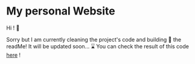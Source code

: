 # My personal Website

Hi ! :wave:

Sorry but I am currently cleaning the project's code and building :construction_worker: the readMe! It will be updated soon... :hourglass:
You can check the result of this code <a href="https://edouardcastets.com">here</a> !